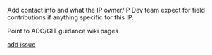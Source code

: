 Add contact info and what the IP owner/IP Dev team expect for field contributions if anything specific for this IP.

Point to ADO/GIT guidance wiki pages 

[add issue](../_workitems/create/issue)